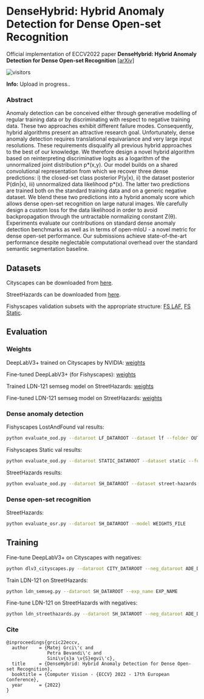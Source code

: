 # DenseHybrid: Hybrid Anomaly Detection for Dense Open-set Recognition
Official implementation of ECCV2022 paper **DenseHybrid: Hybrid Anomaly Detection for Dense Open-set Recognition** [[arXiv]](https://arxiv.org/pdf/2207.02606.pdf)

![visitors](https://visitor-badge.laobi.icu/badge?page_id=matejgrcic.DenseHybrid)

**Info:** Upload in progress..

### Abstract
Anomaly detection can be conceived either through generative modelling of regular training data or by discriminating with respect to negative training data. These two approaches exhibit different failure modes. Consequently, hybrid algorithms present an attractive research goal. Unfortunately, dense anomaly detection requires translational equivariance and very large input resolutions. These requirements disqualify all previous hybrid approaches to the best of our knowledge. We therefore design a novel hybrid algorithm based on reinterpreting discriminative logits as a logarithm of the unnormalized joint distribution p*(x,y). Our model builds on a shared convolutional representation from which we recover three dense predictions: i) the closed-set class posterior P(y|x), ii) the dataset posterior P(din|x), iii) unnormalized data likelihood p*(x). The latter two predictions are trained both on the standard training data and on a generic negative dataset. We blend these two predictions into a hybrid anomaly score which allows dense open-set recognition on large natural images. We carefully design a custom loss for the data likelihood in order to avoid backpropagation through the untractable normalizing constant Z(θ). Experiments evaluate our contributions on standard dense anomaly detection benchmarks as well as in terms of open-mIoU - a novel metric for dense open-set performance. Our submissions achieve state-of-the-art performance despite neglectable computational overhead over the standard semantic segmentation baseline.

## Datasets
Cityscapes can be downloaded from [here](https://www.cityscapes-dataset.com/).

StreetHazards can be downloaded from [here](https://github.com/hendrycks/anomaly-seg).

Fishyscapes validation subsets with the appropriate structure: [FS LAF](https://drive.google.com/file/d/1fwl8jn4NLAp0LShOEZHYNS4CKdyEAt4L/view?usp=sharing), [FS Static](https://drive.google.com/file/d/1iWuoA218HweS9uuaPZvD5SJ-R93cTBHo/view?usp=sharing).


## Evaluation

### Weights

DeepLabV3+ trained on Cityscapes by NVIDIA: [weights](https://drive.google.com/file/d/1CKB7gpcPLgDLA7LuFJc46rYcNzF3aWzH/view?usp=sharing) 

Fine-tuned DeepLabV3+ (for Fishyscapes): [weights](https://drive.google.com/file/d/1MZhINlNrXQlEyByUxypBebZQECqWAhlL/view?usp=sharing) 

Trained LDN-121 semseg model on StreetHazards: [weights](https://drive.google.com/file/d/1Mf1sNVUhTtT1XexO-afco9577hzV5_kQ/view?usp=sharing) 

Fine-tuned LDN-121 semseg model on StreetHazards: [weights](https://drive.google.com/file/d/1vDXp-rySo-ASRh71O4h_MNiv_f-gFDm1/view?usp=sharing) 

### Dense anomaly detection

Fishyscapes LostAndFound val results:
```bash
python evaluate_ood.py --dataroot LF_DATAROOT --dataset lf --folder OUTPUT_DIR --params WEIGHTS_FILE
```

Fishyscapes Static val results:
```bash
python evaluate_ood.py --dataroot STATIC_DATAROOT --dataset static --folder OUTPUT_DIR --params WEIGHTS_FILE
```

StreetHazards results:
```bash
python evaluate_ood.py --dataroot SH_DATAROOT --dataset street-hazards --folder OUTPUT_DIR --params WEIGHTS_FILE
```

### Dense open-set recognition

StreetHazards:
```bash
python evaluate_osr.py --dataroot SH_DATAROOT --model WEIGHTS_FILE
```

## Training

Fine-tune DeepLabV3+ on Cityscapes with negatives:
```bash
python dlv3_cityscapes.py --dataroot CITY_DATAROOT --neg_dataroot ADE_DATAROOT --exp_name EXP_NAME
```

Train LDN-121 on StreetHazards:
```bash
python ldn_semseg.py --dataroot SH_DATAROOT --exp_name EXP_NAME
```

Fine-tune LDN-121 on StreetHazards with negatives:

```bash
python ldn_streethazards.py --dataroot SH_DATAROOT --neg_dataroot ADE_DATAROOT --exp_name EXP_NAME --model MODEL_INIT
```
### Cite
```
@inproceedings{grcic22eccv,
  author    = {Matej Grci\'c and
               Petra Bevandi\'c and
               Sini\v{s}a \v{S}egvi\'c},
  title     = {DenseHybrid: Hybrid Anomaly Detection for Dense Open-set Recognition},
  booktitle = {Computer Vision - {ECCV} 2022 - 17th European Conference},
  year      = {2022}
}
```
